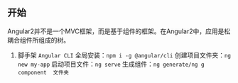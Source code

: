 ## 开始
Angular2并不是一个MVC框架，而是基于组件的框架。在Angular2中，应用是松耦合组件所组成的树。
1. 脚手架 `Angular CLI` 
全局安装：`npm i -g @angular/cli`
创建项目文件夹：`ng new my-app`
启动项目文件：`ng serve`
生成组件：`ng generate/ng g  component  文件夹`
